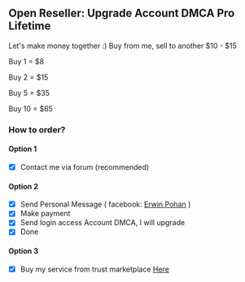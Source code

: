 ## Open Reseller: Upgrade Account DMCA Pro Lifetime 

Let's make money together :)
Buy from me, sell to another  $10 - $15


Buy 1 = $8

Buy 2 = $15

Buy 5 = $35

Buy 10 = $65

### How to order?
#### Option 1
- [x] Contact me via forum (recommended)

#### Option 2
- [x] Send Personal Message ( facebook: [Erwin Pohan](https://www.facebook.com/kewin.pohan) )
- [x] Make payment
- [x] Send login access Account DMCA, I will upgrade
- [x] Done

#### Option 3
- [x] Buy my service from trust marketplace [Here](https://p-store.net/akun/45124/jual-dan-aktivasi-akun-dmca-pro-lifetime)


